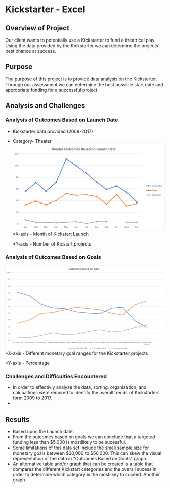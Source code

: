 # Kickstarter - Excel

## Overview of Project
Our client wants to potentially use a Kickstarter to fund a theatrical play. Using the data provided by the Kickstarter we can determine the projects’ best chance at success.
  
## Purpose
The purpose of  this project is to provide data analysis on the Kickstarter. Through our assessment we can determine the best possible start date and appropriate funding for a successful project.

## Analysis and Challenges
### Analysis of Outcomes Based on Launch Date
* Kickstarter data provided (2009-2017)
* Category- Theater
![](https://github.com/mjeanmi000/Module-1-Excel/blob/main/Module%201-Analysis/Resources/Theater_Outcomes_vs_Launch.png)
*X-axis - Month of Kickstart Launch 

	*Y-axis - Number of Kicstart projects
### Analysis of Outcomes Based on Goals
![](https://github.com/mjeanmi000/Module-1-Excel/blob/main/Module%201-Analysis/Resources/Outcomes_vs_Goals.png)
*X-axis - Different monetary goal ranges for the Kickstarter projects

*Y-axis - Percentage

### Challenges and Difficulties Encountered 
* In order to effectivly analyze the data, sorting, organization, and calcualtions were required to identify the overall trends of Kickstarters form 2009 to 2017.
* 
## Results
* Based upon the Launch date 
* From the outcomes based on goals we can conclude that a targeted funding less than $5,000 is mostlikely to be sucessful.
* Some limitations of this data set include the small sample size for monetary goals between $30,000 to $50,000. This can skew the visual representation of the data in "Outcomes Based on Goals" graph.
* An alternative table and/or graph that can be created is a table that compares the different Kickstart categories and the overall sucess in order to determine which category is the mostlikey to suceed. Another graph

